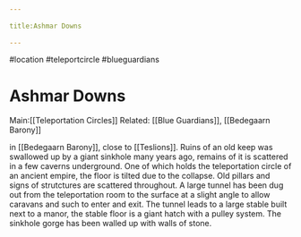 --- 
title:Ashmar Downs 
---
#location #teleportcircle #blueguardians

# Ashmar Downs
Main:[[Teleportation Circles]]
Related: [[Blue Guardians]], [[Bedegaarn Barony]]

in [[Bedegaarn Barony]], close to [[Teslions]]. Ruins of an old keep was swallowed up by a giant sinkhole many years ago, remains of it is scattered in a few caverns underground. One of which holds the teleportation circle of an ancient empire, the floor is tilted due to the collapse. Old pillars and signs of strutctures are scattered throughout. A large tunnel has been dug out from the teleportation room to the surface at a slight angle to allow caravans and such to enter and exit. The tunnel leads to a large stable built next to a manor, the stable floor is a giant hatch with a pulley system. The sinkhole gorge has been walled up with walls of stone.
